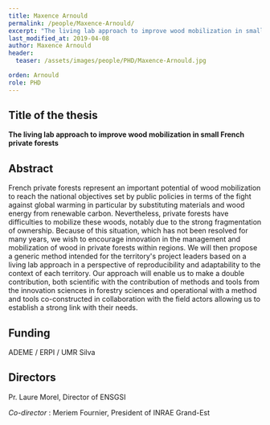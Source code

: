 ```yaml
---
title: Maxence Arnould
permalink: /people/Maxence-Arnould/
excerpt: "The living lab approach to improve wood mobilization in small French private forests"
last_modified_at: 2019-04-08
author: Maxence Arnould
header:
  teaser: /assets/images/people/PHD/Maxence-Arnould.jpg

orden: Arnould
role: PHD
---
```



## Title of the thesis

**The living lab approach to improve wood mobilization in small French private forests**

## Abstract

French private forests represent an important potential of wood mobilization to reach the national objectives set by public policies in terms of the fight against global warming in particular by substituting materials and wood energy from renewable carbon. Nevertheless, private forests have difficulties to mobilize these woods, notably due to the strong fragmentation of ownership. Because of this situation, which has not been resolved for many years, we wish to encourage innovation in the management and mobilization of wood in private forests within regions. We will then propose a generic method intended for the territory's project leaders based on a living lab approach in a perspective of reproducibility and adaptability to the context of each territory. Our approach will enable us to make a double contribution, both scientific with the contribution of methods and tools from the innovation sciences in forestry sciences and operational with a method and tools co-constructed in collaboration with the field actors allowing us to establish a strong link with their needs. 


## Funding 

ADEME / ERPI / UMR Silva


## Directors 

Pr. Laure Morel, Director of ENSGSI

*Co-director* : Meriem Fournier, President of INRAE Grand-Est







